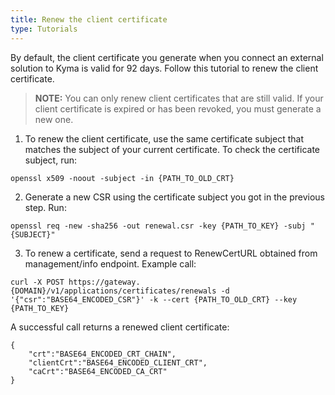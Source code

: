 ```yaml
---
title: Renew the client certificate
type: Tutorials
---
```


By default, the client certificate you generate when you connect an external solution to Kyma is valid for 92 days. Follow this tutorial to renew the client certificate.

>**NOTE:** You can only renew client certificates that are still valid. If your client certificate is expired or has been revoked, you must generate a new one.

1. To renew the client certificate, use the same certificate subject that matches the subject of your current certificate. To check the certificate subject, run:
  ```
  openssl x509 -noout -subject -in {PATH_TO_OLD_CRT}
  ```

2. Generate a new CSR using the certificate subject you got in the previous step. Run:
  ```
  openssl req -new -sha256 -out renewal.csr -key {PATH_TO_KEY} -subj "{SUBJECT}"
  ```

3. To renew a certificate, send a request to RenewCertURL obtained from management/info endpoint. Example call:

  ```
  curl -X POST https://gateway.{DOMAIN}/v1/applications/certificates/renewals -d '{"csr":"BASE64_ENCODED_CSR"}' -k --cert {PATH_TO_OLD_CRT} --key {PATH_TO_KEY}
  ```

A successful call returns a renewed client certificate:
```
{
    "crt":"BASE64_ENCODED_CRT_CHAIN",
    "clientCrt":"BASE64_ENCODED_CLIENT_CRT",
    "caCrt":"BASE64_ENCODED_CA_CRT"
}
```
